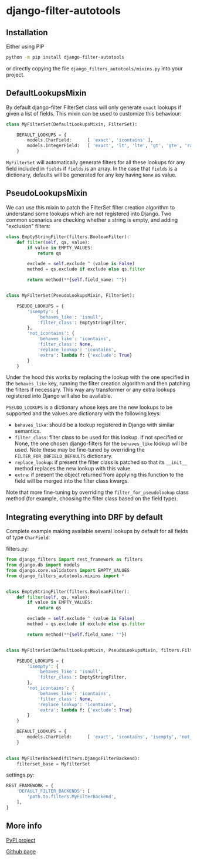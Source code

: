# django-filter-autotools

## Installation

Either using PIP

```bash
python -m pip install django-filter-autotools
```

or directly copying the file `django_filters_autotools/mixins.py` into your project.


## DefaultLookupsMixin

By default django-filter FilterSet class will only generate `exact` lookups if given a list of fields. This mixin can be used to customize this behaviour:
```python
class MyFilterSet(DefaultLookupsMixin, FilterSet):

    DEFAULT_LOOKUPS = {
        models.CharField:      [ 'exact', 'icontains' ],
        models.IntegerField:   [ 'exact', 'lt', 'lte', 'gt', 'gte', 'range' ]
    }
```

`MyFilterSet` will automatically generate filters for all these lookups for any field included in `fields` if `fields` is an array. In the case that `fields` is a dictionary, defaults will be generated for any key having `None` as value.


## PseudoLookupsMixin

We can use this mixin to patch the FilterSet filter creation algorithm to understand some lookups which are not registered into Django. Two common scenarios are checking whether a string is empty, and adding "exclusion" filters:

```python
class EmptyStringFilter(filters.BooleanFilter):
    def filter(self, qs, value):
        if value in EMPTY_VALUES:
            return qs

        exclude = self.exclude ^ (value is False)
        method = qs.exclude if exclude else qs.filter

        return method(**{self.field_name: ""})


class MyFilterSet(PseudoLookupsMixin, FilterSet):

    PSEUDO_LOOKUPS = { 
        'isempty': {
            'behaves_like': 'isnull',
            'filter_class': EmptyStringFilter,
        },
        'not_icontains': {
            'behaves_like': 'icontains',
            'filter_class': None,
            'replace_lookup': 'icontains',
            'extra': lambda f: {'exclude': True}
        }
    }
```

Under the hood this works by replacing the lookup with the one specified in the `behaves_like` key, running the filter creation algorithm and then patching the filters if necessary. This way any transformer or any extra lookups registered into Django will also be available.

`PSEUDO_LOOKUPS` is a dictionary whose keys are the new lookups to be supported and the values are dictionary with the following keys:

* `behaves_like`: should be a lookup registered in Django with similar semantics.
* `filter_class`: filter class to be used for this lookup. If not specified or None, the one chosen django-filters for the `behaves_like` lookup will be used. Note these may be fine-tuned by overriding the `FILTER_FOR_DBFIELD_DEFAULTS` dictionary.
* `replace_lookup`: if present the filter class is patched so that its `__init__` method replaces the new lookup with this value.
* `extra`: if present the object returned from applying this function to the field will be merged into the filter class kwargs.

Note that more fine-tuning by overriding the `filter_for_pseudolookup` class method (for example, choosing the filter class based on the field type).


## Integrating everything into DRF by default

Complete example making available several lookups by default for all fields of type `CharField`:

filters.py:
```python
from django_filters import rest_framework as filters
from django.db import models
from django.core.validators import EMPTY_VALUES
from django_filters_autotools.mixins import *


class EmptyStringFilter(filters.BooleanFilter):
    def filter(self, qs, value):
        if value in EMPTY_VALUES:
            return qs

        exclude = self.exclude ^ (value is False)
        method = qs.exclude if exclude else qs.filter

        return method(**{self.field_name: ""})


class MyFilterSet(DefaultLookupsMixin, PseudoLookupsMixin, filters.FilterSet):

    PSEUDO_LOOKUPS = { 
        'isempty': {
            'behaves_like': 'isnull',
            'filter_class': EmptyStringFilter,
        },
        'not_icontains': {
            'behaves_like': 'icontains',
            'filter_class': None,
            'replace_lookup': 'icontains',
            'extra': lambda f: {'exclude': True}
        }
    }

    DEFAULT_LOOKUPS = {
        models.CharField:      [ 'exact', 'icontains', 'isempty', 'not_icontains' ],
    }

    
class MyFilterBackend(filters.DjangoFilterBackend):
    filterset_base = MyFilterSet
```

settings.py:
```python
REST_FRAMEWORK = {
    'DEFAULT_FILTER_BACKENDS': [
        'path.to.filters.MyFilterBackend',
    ],
}
```

## More info

[PyPI project](https://pypi.org/project/django-filter-autotools/)

[Github page](https://github.com/WhiteSage/django-filter-autotools)